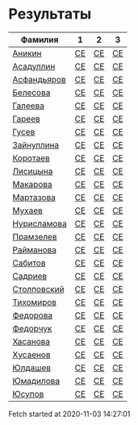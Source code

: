 # Результаты
Фамилия | 1| 2| 3
---|:---:|:---:|:---:
[Аникин](Аникин/README.md)  | [CE](Аникин/1.md) | [CE](Аникин/2.md) | [CE](Аникин/3.md)
[Асадуллин](Асадуллин/README.md)  | [CE](Асадуллин/1.md) | [CE](Асадуллин/2.md) | [CE](Асадуллин/3.md)
[Асфандьяров](Асфандьяров/README.md)  | [CE](Асфандьяров/1.md) | [CE](Асфандьяров/2.md) | [CE](Асфандьяров/3.md)
[Белесова](Белесова/README.md)  | [CE](Белесова/1.md) | [CE](Белесова/2.md) | [CE](Белесова/3.md)
[Галеева](Галеева/README.md)  | [CE](Галеева/1.md) | [CE](Галеева/2.md) | [CE](Галеева/3.md)
[Гареев](Гареев/README.md)  | [CE](Гареев/1.md) | [CE](Гареев/2.md) | [CE](Гареев/3.md)
[Гусев](Гусев/README.md)  | [CE](Гусев/1.md) | [CE](Гусев/2.md) | [CE](Гусев/3.md)
[Зайнуллина](Зайнуллина/README.md)  | [CE](Зайнуллина/1.md) | [CE](Зайнуллина/2.md) | [CE](Зайнуллина/3.md)
[Коротаев](Коротаев/README.md)  | [CE](Коротаев/1.md) | [CE](Коротаев/2.md) | [CE](Коротаев/3.md)
[Лисицына](Лисицына/README.md)  | [CE](Лисицына/1.md) | [CE](Лисицына/2.md) | [CE](Лисицына/3.md)
[Макарова](Макарова/README.md)  | [CE](Макарова/1.md) | [CE](Макарова/2.md) | [CE](Макарова/3.md)
[Мартазова](Мартазова/README.md)  | [CE](Мартазова/1.md) | [CE](Мартазова/2.md) | [CE](Мартазова/3.md)
[Мухаев](Мухаев/README.md)  | [CE](Мухаев/1.md) | [CE](Мухаев/2.md) | [CE](Мухаев/3.md)
[Нурисламова](Нурисламова/README.md)  | [CE](Нурисламова/1.md) | [CE](Нурисламова/2.md) | [CE](Нурисламова/3.md)
[Прамзелев](Прамзелев/README.md)  | [CE](Прамзелев/1.md) | [CE](Прамзелев/2.md) | [CE](Прамзелев/3.md)
[Райманова](Райманова/README.md)  | [CE](Райманова/1.md) | [CE](Райманова/2.md) | [CE](Райманова/3.md)
[Сабитов](Сабитов/README.md)  | [CE](Сабитов/1.md) | [CE](Сабитов/2.md) | [CE](Сабитов/3.md)
[Садриев](Садриев/README.md)  | [CE](Садриев/1.md) | [CE](Садриев/2.md) | [CE](Садриев/3.md)
[Столповский](Столповский/README.md)  | [CE](Столповский/1.md) | [CE](Столповский/2.md) | [CE](Столповский/3.md)
[Тихомиров](Тихомиров/README.md)  | [CE](Тихомиров/1.md) | [CE](Тихомиров/2.md) | [CE](Тихомиров/3.md)
[Федорова](Федорова/README.md)  | [CE](Федорова/1.md) | [CE](Федорова/2.md) | [CE](Федорова/3.md)
[Федорчук](Федорчук/README.md)  | [CE](Федорчук/1.md) | [CE](Федорчук/2.md) | [CE](Федорчук/3.md)
[Хасанова](Хасанова/README.md)  | [CE](Хасанова/1.md) | [CE](Хасанова/2.md) | [CE](Хасанова/3.md)
[Хусаенов](Хусаенов/README.md)  | [CE](Хусаенов/1.md) | [CE](Хусаенов/2.md) | [CE](Хусаенов/3.md)
[Юлдашев](Юлдашев/README.md)  | [CE](Юлдашев/1.md) | [CE](Юлдашев/2.md) | [CE](Юлдашев/3.md)
[Юмадилова](Юмадилова/README.md)  | [CE](Юмадилова/1.md) | [CE](Юмадилова/2.md) | [CE](Юмадилова/3.md)
[Юсупов](Юсупов/README.md)  | [CE](Юсупов/1.md) | [CE](Юсупов/2.md) | [CE](Юсупов/3.md)

Fetch started at 2020-11-03 14:27:01

